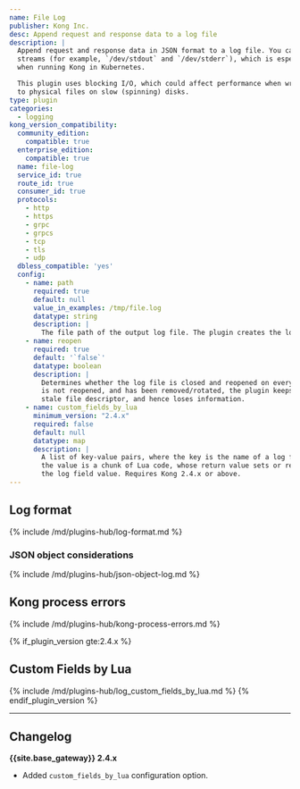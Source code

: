 ```yaml
---
name: File Log
publisher: Kong Inc.
desc: Append request and response data to a log file
description: |
  Append request and response data in JSON format to a log file. You can also specify
  streams (for example, `/dev/stdout` and `/dev/stderr`), which is especially useful
  when running Kong in Kubernetes.

  This plugin uses blocking I/O, which could affect performance when writing
  to physical files on slow (spinning) disks.
type: plugin
categories:
  - logging
kong_version_compatibility:
  community_edition:
    compatible: true
  enterprise_edition:
    compatible: true
  name: file-log
  service_id: true
  route_id: true
  consumer_id: true
  protocols:
    - http
    - https
    - grpc
    - grpcs
    - tcp
    - tls
    - udp
  dbless_compatible: 'yes'
  config:
    - name: path
      required: true
      default: null
      value_in_examples: /tmp/file.log
      datatype: string
      description: |
        The file path of the output log file. The plugin creates the log file if it doesn't exist yet. Make sure Kong has write permissions to this file.
    - name: reopen
      required: true
      default: '`false`'
      datatype: boolean
      description: |
        Determines whether the log file is closed and reopened on every request. If the file
        is not reopened, and has been removed/rotated, the plugin keeps writing to the
        stale file descriptor, and hence loses information.
    - name: custom_fields_by_lua
      minimum_version: "2.4.x"
      required: false
      default: null
      datatype: map
      description: |
        A list of key-value pairs, where the key is the name of a log field and
        the value is a chunk of Lua code, whose return value sets or replaces
        the log field value. Requires Kong 2.4.x or above.
---
```


## Log format

{% include /md/plugins-hub/log-format.md %}

### JSON object considerations

{% include /md/plugins-hub/json-object-log.md %}

## Kong process errors

{% include /md/plugins-hub/kong-process-errors.md %}

{% if_plugin_version gte:2.4.x %}
## Custom Fields by Lua

{% include /md/plugins-hub/log_custom_fields_by_lua.md %}
{% endif_plugin_version %}

---
## Changelog

**{{site.base_gateway}} 2.4.x**

* Added `custom_fields_by_lua` configuration option.
